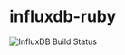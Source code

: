 influxdb-ruby
=============

![InfluxDB Build Status](https://travis-ci.org/influxdb/influxdb-ruby.png)
